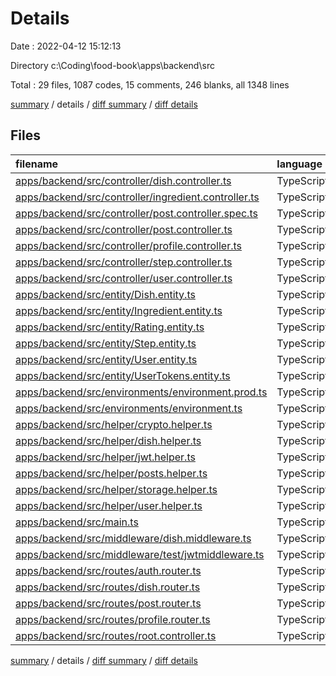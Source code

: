 # Details

Date : 2022-04-12 15:12:13

Directory c:\Coding\food-book\apps\backend\src

Total : 29 files,  1087 codes, 15 comments, 246 blanks, all 1348 lines

[summary](results.md) / details / [diff summary](diff.md) / [diff details](diff-details.md)

## Files
| filename | language | code | comment | blank | total |
| :--- | :--- | ---: | ---: | ---: | ---: |
| [apps/backend/src/controller/dish.controller.ts](/apps/backend/src/controller/dish.controller.ts) | TypeScript | 104 | 0 | 24 | 128 |
| [apps/backend/src/controller/ingredient.controller.ts](/apps/backend/src/controller/ingredient.controller.ts) | TypeScript | 28 | 0 | 6 | 34 |
| [apps/backend/src/controller/post.controller.spec.ts](/apps/backend/src/controller/post.controller.spec.ts) | TypeScript | 22 | 0 | 5 | 27 |
| [apps/backend/src/controller/post.controller.ts](/apps/backend/src/controller/post.controller.ts) | TypeScript | 78 | 3 | 19 | 100 |
| [apps/backend/src/controller/profile.controller.ts](/apps/backend/src/controller/profile.controller.ts) | TypeScript | 30 | 0 | 8 | 38 |
| [apps/backend/src/controller/step.controller.ts](/apps/backend/src/controller/step.controller.ts) | TypeScript | 28 | 0 | 5 | 33 |
| [apps/backend/src/controller/user.controller.ts](/apps/backend/src/controller/user.controller.ts) | TypeScript | 59 | 0 | 15 | 74 |
| [apps/backend/src/entity/Dish.entity.ts](/apps/backend/src/entity/Dish.entity.ts) | TypeScript | 97 | 0 | 20 | 117 |
| [apps/backend/src/entity/Ingredient.entity.ts](/apps/backend/src/entity/Ingredient.entity.ts) | TypeScript | 51 | 0 | 10 | 61 |
| [apps/backend/src/entity/Rating.entity.ts](/apps/backend/src/entity/Rating.entity.ts) | TypeScript | 18 | 0 | 6 | 24 |
| [apps/backend/src/entity/Step.entity.ts](/apps/backend/src/entity/Step.entity.ts) | TypeScript | 21 | 0 | 7 | 28 |
| [apps/backend/src/entity/User.entity.ts](/apps/backend/src/entity/User.entity.ts) | TypeScript | 53 | 0 | 14 | 67 |
| [apps/backend/src/entity/UserTokens.entity.ts](/apps/backend/src/entity/UserTokens.entity.ts) | TypeScript | 17 | 0 | 6 | 23 |
| [apps/backend/src/environments/environment.prod.ts](/apps/backend/src/environments/environment.prod.ts) | TypeScript | 3 | 0 | 1 | 4 |
| [apps/backend/src/environments/environment.ts](/apps/backend/src/environments/environment.ts) | TypeScript | 3 | 0 | 1 | 4 |
| [apps/backend/src/helper/crypto.helper.ts](/apps/backend/src/helper/crypto.helper.ts) | TypeScript | 6 | 0 | 1 | 7 |
| [apps/backend/src/helper/dish.helper.ts](/apps/backend/src/helper/dish.helper.ts) | TypeScript | 50 | 0 | 4 | 54 |
| [apps/backend/src/helper/jwt.helper.ts](/apps/backend/src/helper/jwt.helper.ts) | TypeScript | 86 | 2 | 22 | 110 |
| [apps/backend/src/helper/posts.helper.ts](/apps/backend/src/helper/posts.helper.ts) | TypeScript | 27 | 0 | 3 | 30 |
| [apps/backend/src/helper/storage.helper.ts](/apps/backend/src/helper/storage.helper.ts) | TypeScript | 67 | 0 | 12 | 79 |
| [apps/backend/src/helper/user.helper.ts](/apps/backend/src/helper/user.helper.ts) | TypeScript | 37 | 0 | 5 | 42 |
| [apps/backend/src/main.ts](/apps/backend/src/main.ts) | TypeScript | 32 | 5 | 4 | 41 |
| [apps/backend/src/middleware/dish.middleware.ts](/apps/backend/src/middleware/dish.middleware.ts) | TypeScript | 69 | 0 | 13 | 82 |
| [apps/backend/src/middleware/test/jwtmiddleware.ts](/apps/backend/src/middleware/test/jwtmiddleware.ts) | TypeScript | 21 | 0 | 3 | 24 |
| [apps/backend/src/routes/auth.router.ts](/apps/backend/src/routes/auth.router.ts) | TypeScript | 11 | 0 | 6 | 17 |
| [apps/backend/src/routes/dish.router.ts](/apps/backend/src/routes/dish.router.ts) | TypeScript | 21 | 0 | 8 | 29 |
| [apps/backend/src/routes/post.router.ts](/apps/backend/src/routes/post.router.ts) | TypeScript | 7 | 0 | 3 | 10 |
| [apps/backend/src/routes/profile.router.ts](/apps/backend/src/routes/profile.router.ts) | TypeScript | 16 | 1 | 6 | 23 |
| [apps/backend/src/routes/root.controller.ts](/apps/backend/src/routes/root.controller.ts) | TypeScript | 25 | 4 | 9 | 38 |

[summary](results.md) / details / [diff summary](diff.md) / [diff details](diff-details.md)